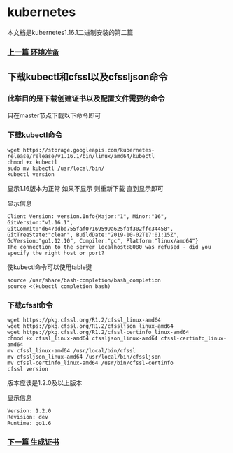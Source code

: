 # kubernetes

本文档是kubernetes1.16.1二进制安装的第二篇

### [上一篇  环境准备](https://github.com/mytting/kubernetes/blob/master/%E4%BA%8C%E8%BF%9B%E5%88%B6%E5%AE%89%E8%A3%851.16.1/v1.16.1-A%20%E7%8E%AF%E5%A2%83%E5%87%86%E5%A4%87.md)



## 下载kubectl和cfssl以及cfssljson命令

### 此举目的是下载创建证书以及配置文件需要的命令

只在master节点下载以下命令即可

### 下载kubectl命令



```
wget https://storage.googleapis.com/kubernetes-release/release/v1.16.1/bin/linux/amd64/kubectl
chmod +x kubectl
sudo mv kubectl /usr/local/bin/
kubectl version
```

显示1.16版本为正常 如果不显示 则重新下载  直到显示即可



显示信息



```
Client Version: version.Info{Major:"1", Minor:"16", GitVersion:"v1.16.1", GitCommit:"d647ddbd755faf07169599a625faf302ffc34458", GitTreeState:"clean", BuildDate:"2019-10-02T17:01:15Z", GoVersion:"go1.12.10", Compiler:"gc", Platform:"linux/amd64"}
The connection to the server localhost:8080 was refused - did you specify the right host or port?
```

使kubectl命令可以使用table键

```
source /usr/share/bash-completion/bash_completion 
source <(kubectl completion bash)
```



### 下载cfssl命令



```
wget https://pkg.cfssl.org/R1.2/cfssl_linux-amd64
wget https://pkg.cfssl.org/R1.2/cfssljson_linux-amd64
wget https://pkg.cfssl.org/R1.2/cfssl-certinfo_linux-amd64
chmod +x cfssl_linux-amd64 cfssljson_linux-amd64 cfssl-certinfo_linux-amd64
mv cfssl_linux-amd64 /usr/local/bin/cfssl
mv cfssljson_linux-amd64 /usr/local/bin/cfssljson
mv cfssl-certinfo_linux-amd64 /usr/bin/cfssl-certinfo
cfssl version
```

版本应该是1.2.0及以上版本



显示信息

```
Version: 1.2.0
Revision: dev
Runtime: go1.6
```



### [下一篇   生成证书](https://github.com/mytting/kubernetes/blob/master/%E4%BA%8C%E8%BF%9B%E5%88%B6%E5%AE%89%E8%A3%851.16.1/v1.16.1-C%20%E7%94%9F%E6%88%90%E8%AF%81%E4%B9%A6.md)
